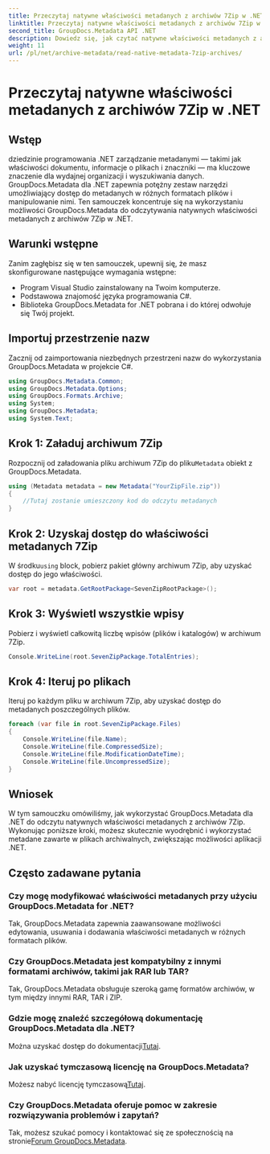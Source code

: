 ```yaml
---
title: Przeczytaj natywne właściwości metadanych z archiwów 7Zip w .NET
linktitle: Przeczytaj natywne właściwości metadanych z archiwów 7Zip w .NET
second_title: GroupDocs.Metadata API .NET
description: Dowiedz się, jak czytać natywne właściwości metadanych z archiwów 7Zip przy użyciu GroupDocs.Metadata dla .NET. Zwiększ możliwości zarządzania danymi aplikacji .NET.
weight: 11
url: /pl/net/archive-metadata/read-native-metadata-7zip-archives/
---
```


# Przeczytaj natywne właściwości metadanych z archiwów 7Zip w .NET

## Wstęp
dziedzinie programowania .NET zarządzanie metadanymi — takimi jak właściwości dokumentu, informacje o plikach i znaczniki — ma kluczowe znaczenie dla wydajnej organizacji i wyszukiwania danych. GroupDocs.Metadata dla .NET zapewnia potężny zestaw narzędzi umożliwiający dostęp do metadanych w różnych formatach plików i manipulowanie nimi. Ten samouczek koncentruje się na wykorzystaniu możliwości GroupDocs.Metadata do odczytywania natywnych właściwości metadanych z archiwów 7Zip w .NET. 
## Warunki wstępne
Zanim zagłębisz się w ten samouczek, upewnij się, że masz skonfigurowane następujące wymagania wstępne:
- Program Visual Studio zainstalowany na Twoim komputerze.
- Podstawowa znajomość języka programowania C#.
- Biblioteka GroupDocs.Metadata for .NET pobrana i do której odwołuje się Twój projekt.

## Importuj przestrzenie nazw
Zacznij od zaimportowania niezbędnych przestrzeni nazw do wykorzystania GroupDocs.Metadata w projekcie C#.
```csharp
using GroupDocs.Metadata.Common;
using GroupDocs.Metadata.Options;
using GroupDocs.Formats.Archive;
using System;
using GroupDocs.Metadata;
using System.Text;
```
## Krok 1: Załaduj archiwum 7Zip
 Rozpocznij od załadowania pliku archiwum 7Zip do pliku`Metadata` obiekt z GroupDocs.Metadata.
```csharp
using (Metadata metadata = new Metadata("YourZipFile.zip"))
{
    //Tutaj zostanie umieszczony kod do odczytu metadanych
}
```
## Krok 2: Uzyskaj dostęp do właściwości metadanych 7Zip
 W środku`using` block, pobierz pakiet główny archiwum 7Zip, aby uzyskać dostęp do jego właściwości.
```csharp
var root = metadata.GetRootPackage<SevenZipRootPackage>();
```
## Krok 3: Wyświetl wszystkie wpisy
Pobierz i wyświetl całkowitą liczbę wpisów (plików i katalogów) w archiwum 7Zip.
```csharp
Console.WriteLine(root.SevenZipPackage.TotalEntries);
```
## Krok 4: Iteruj po plikach
Iteruj po każdym pliku w archiwum 7Zip, aby uzyskać dostęp do metadanych poszczególnych plików.
```csharp
foreach (var file in root.SevenZipPackage.Files)
{
    Console.WriteLine(file.Name);
    Console.WriteLine(file.CompressedSize);
    Console.WriteLine(file.ModificationDateTime);
    Console.WriteLine(file.UncompressedSize);
}
```

## Wniosek
W tym samouczku omówiliśmy, jak wykorzystać GroupDocs.Metadata dla .NET do odczytu natywnych właściwości metadanych z archiwów 7Zip. Wykonując poniższe kroki, możesz skutecznie wyodrębnić i wykorzystać metadane zawarte w plikach archiwalnych, zwiększając możliwości aplikacji .NET.

## Często zadawane pytania
### Czy mogę modyfikować właściwości metadanych przy użyciu GroupDocs.Metadata for .NET?
Tak, GroupDocs.Metadata zapewnia zaawansowane możliwości edytowania, usuwania i dodawania właściwości metadanych w różnych formatach plików.
### Czy GroupDocs.Metadata jest kompatybilny z innymi formatami archiwów, takimi jak RAR lub TAR?
Tak, GroupDocs.Metadata obsługuje szeroką gamę formatów archiwów, w tym między innymi RAR, TAR i ZIP.
### Gdzie mogę znaleźć szczegółową dokumentację GroupDocs.Metadata dla .NET?
 Można uzyskać dostęp do dokumentacji[Tutaj](https://tutorials.groupdocs.com/metadata/net/).
### Jak uzyskać tymczasową licencję na GroupDocs.Metadata?
 Możesz nabyć licencję tymczasową[Tutaj](https://purchase.groupdocs.com/temporary-license/).
### Czy GroupDocs.Metadata oferuje pomoc w zakresie rozwiązywania problemów i zapytań?
 Tak, możesz szukać pomocy i kontaktować się ze społecznością na stronie[Forum GroupDocs.Metadata](https://forum.groupdocs.com/c/metadata/14).